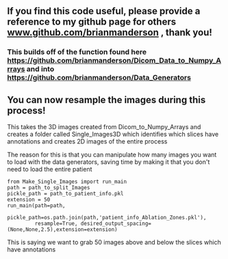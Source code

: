 ## If you find this code useful, please provide a reference to my github page for others www.github.com/brianmanderson , thank you!
### This builds off of the function found here https://github.com/brianmanderson/Dicom_Data_to_Numpy_Arrays and into https://github.com/brianmanderson/Data_Generators

## You can now resample the images during this process!

This takes the 3D images created from Dicom_to_Numpy_Arrays and creates a folder called Single_Images3D which identifies which slices have annotations and creates 2D images of the entire process

The reason for this is that you can manipulate how many images you want to load with the data generators, saving time by making it that you don't need to load the entire patient

    from Make_Single_Images import run_main
    path = path_to_split_Images
    pickle_path = path_to_patient_info.pkl
    extension = 50
    run_main(path=path,
             pickle_path=os.path.join(path,'patient_info_Ablation_Zones.pkl'),
             resample=True, desired_output_spacing=(None,None,2.5),extension=extension)
This is saying we want to grab 50 images above and below the slices which have annotations
